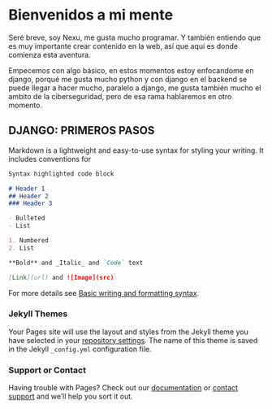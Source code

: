 # Bienvenidos a mi mente

Seré breve, soy Nexu, me gusta mucho programar. Y también entiendo que es muy importante crear contenido en la web, así que aquí es donde comienza esta aventura.

Empecemos con algo básico, en estos momentos estoy enfocandome en django, porqué me gusta mucho python y con django en el backend se puede llegar a hacer mucho, paralelo a django, me gusta también mucho el ambito de la ciberseguridad, pero de esa rama hablaremos en otro momento.

## DJANGO: PRIMEROS PASOS

Markdown is a lightweight and easy-to-use syntax for styling your writing. It includes conventions for

```markdown
Syntax highlighted code block

# Header 1
## Header 2
### Header 3

- Bulleted
- List

1. Numbered
2. List

**Bold** and _Italic_ and `Code` text

[Link](url) and ![Image](src)
```

For more details see [Basic writing and formatting syntax](https://docs.github.com/en/github/writing-on-github/getting-started-with-writing-and-formatting-on-github/basic-writing-and-formatting-syntax).

### Jekyll Themes

Your Pages site will use the layout and styles from the Jekyll theme you have selected in your [repository settings](https://github.com/Nexul02/Nexul02.github.io/settings/pages). The name of this theme is saved in the Jekyll `_config.yml` configuration file.

### Support or Contact

Having trouble with Pages? Check out our [documentation](https://docs.github.com/categories/github-pages-basics/) or [contact support](https://support.github.com/contact) and we’ll help you sort it out.
